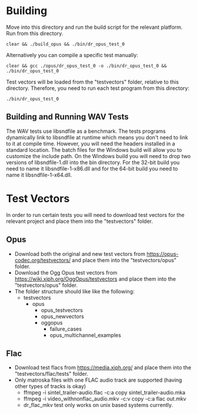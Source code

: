Building
========
Move into this directory and run the build script for the relevant platform. Run from this directory.

    clear && ./build_opus && ./bin/dr_opus_test_0
    
Alternatively you can compile a specific test manually:

    clear && gcc ./opus/dr_opus_test_0 -o ./bin/dr_opus_test_0 && ./bin/dr_opus_test_0
    
Test vectors will be loaded from the "testvectors" folder, relative to this directory. Therefore, you need to run
each test program from this directory:

    ./bin/dr_opus_test_0
    
    
Building and Running WAV Tests
------------------------------
The WAV tests use libsndfile as a benchmark. The tests programs dynamically link to libsndfile at runtime which
means you don't need to link to it at compile time. However, you will need the headers installed in a standard
location. The batch files for the Windows build will allow you to customize the include path. On the Windows build
you will need to drop two versions of libsndfile-1.dll into the bin directory. For the 32-bit build you need to
name it libsndfile-1-x86.dll and for the 64-bit build you need to name it libsndfile-1-x64.dll.
    

Test Vectors
============
In order to run certain tests you will need to download test vectors for the relevant project and place them into the
"testvectors" folder.

Opus
----
- Download both the original and new test vectors from https://opus-codec.org/testvectors/ and place them into
  the "testvectors/opus" folder.
- Download the Ogg Opus test vectors from https://wiki.xiph.org/OggOpus/testvectors and place them into the
  "testvectors/opus" folder.
- The folder structure should like like the following:
  - testvectors
    - opus
      - opus_testvectors
      - opus_newvectors
      - oggopus
        - failure_cases
        - opus_multichannel_examples

Flac
---
- Download test flacs from https://media.xiph.org/ and place them into the "testvectors/flac/tests" folder.
- Only matroska files with one FLAC audio track are supported (having other types of tracks is okay)
  - ffmpeg -i sintel_trailer-audio.flac -c:a copy sintel_trailer-audio.mka
  - ffmpeg -i video_withnonflac_audio.mkv -c:v copy -c:a flac out.mkv
  - dr_flac_mkv test only works on unix based systems currently.
